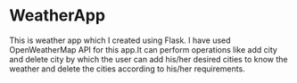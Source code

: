 # WeatherApp
This is weather app which I created using Flask. I have used OpenWeatherMap API for this app.It can perform operations like add city and delete city by which the user can add his/her desired cities to know the weather and delete the cities according to his/her requirements.
